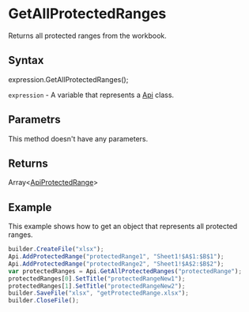 # GetAllProtectedRanges

Returns all protected ranges from the workbook.

## Syntax

expression.GetAllProtectedRanges();

`expression` - A variable that represents a [Api](../Api.md) class.


## Parametrs

This method doesn't have any parameters.


## Returns

Array<[ApiProtectedRange](../../ApiProtectedRange/ApiProtectedRange.md)>

## Example

This example shows how to get an object that represents all protected ranges.

```javascript
builder.CreateFile("xlsx");
Api.AddProtectedRange("protectedRange1", "Sheet1!$A$1:$B$1");
Api.AddProtectedRange("protectedRange2", "Sheet1!$A$2:$B$2");
var protectedRanges = Api.GetAllProtectedRanges("protectedRange");
protectedRanges[0].SetTitle("protectedRangeNew1");
protectedRanges[1].SetTitle("protectedRangeNew2");
builder.SaveFile("xlsx", "getProtectedRange.xlsx");
builder.CloseFile();
```
